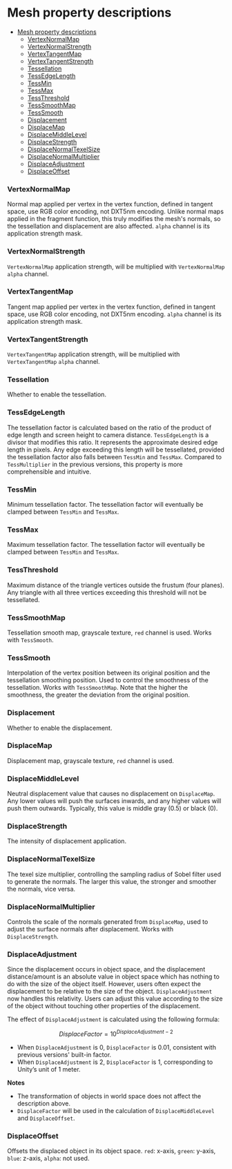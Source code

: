 # Mesh property descriptions

- [Mesh property descriptions](#mesh-property-descriptions)
    - [VertexNormalMap](#vertexnormalmap)
    - [VertexNormalStrength](#vertexnormalstrength)
    - [VertexTangentMap](#vertextangentmap)
    - [VertexTangentStrength](#vertextangentstrength)
    - [Tessellation](#tessellation)
    - [TessEdgeLength](#tessedgelength)
    - [TessMin](#tessmin)
    - [TessMax](#tessmax)
    - [TessThreshold](#tessthreshold)
    - [TessSmoothMap](#tesssmoothmap)
    - [TessSmooth](#tesssmooth)
    - [Displacement](#displacement)
    - [DisplaceMap](#displacemap)
    - [DisplaceMiddleLevel](#displacemiddlelevel)
    - [DisplaceStrength](#displacestrength)
    - [DisplaceNormalTexelSize](#displacenormaltexelsize)
    - [DisplaceNormalMultiplier](#displacenormalmultiplier)
    - [DisplaceAdjustment](#displaceadjustment)
    - [DisplaceOffset](#displaceoffset)

### VertexNormalMap
Normal map applied per vertex in the vertex function, defined in tangent space, use RGB color encoding, not DXT5nm encoding. Unlike normal maps applied in the fragment function, this truly modifies the mesh's normals, so the tessellation and displacement are also affected. `alpha` channel is its application strength mask.

### VertexNormalStrength
`VertexNormalMap` application strength, will be multiplied with `VertexNormalMap` `alpha` channel.

### VertexTangentMap
Tangent map applied per vertex in the vertex function, defined in tangent space, use RGB color encoding, not DXT5nm encoding. `alpha` channel is its application strength mask.

### VertexTangentStrength
`VertexTangentMap` application strength, will be multiplied with `VertexTangentMap` `alpha` channel.

### Tessellation
Whether to enable the tessellation.

### TessEdgeLength
The tessellation factor is calculated based on the ratio of the product of edge length and screen height to camera distance. `TessEdgeLength` is a divisor that modifies this ratio. It represents the approximate desired edge length in pixels. Any edge exceeding this length will be tessellated, provided the tessellation factor also falls between `TessMin` and `TessMax`. Compared to `TessMultiplier` in the previous versions, this property is more comprehensible and intuitive.

### TessMin
Minimum tessellation factor. The tessellation factor will eventually be clamped between `TessMin` and `TessMax`.

### TessMax
Maximum tessellation factor. The tessellation factor will eventually be clamped between `TessMin` and `TessMax`.

### TessThreshold
Maximum distance of the triangle vertices outside the frustum (four planes). Any triangle with all three vertices exceeding this threshold will not be tessellated.

### TessSmoothMap
Tessellation smooth map, grayscale texture, `red` channel is used. Works with `TessSmooth`.

### TessSmooth
Interpolation of the vertex position between its original position and the tessellation smoothing position. Used to control the smoothness of the tessellation. Works with `TessSmoothMap`. Note that the higher the smoothness, the greater the deviation from the original position.

### Displacement
Whether to enable the displacement.

### DisplaceMap
Displacement map, grayscale texture, `red` channel is used.

### DisplaceMiddleLevel
Neutral displacement value that causes no displacement on `DisplaceMap`. Any lower values will push the surfaces inwards, and any higher values will push them outwards. Typically, this value is middle gray (0.5) or black (0).

### DisplaceStrength
The intensity of displacement application.

### DisplaceNormalTexelSize
The texel size multiplier, controlling the sampling radius of Sobel filter used to generate the normals. The larger this value, the stronger and smoother the normals, vice versa.

### DisplaceNormalMultiplier
Controls the scale of the normals generated from `DisplaceMap`, used to adjust the surface normals after displacement. Works with `DisplaceStrength`.

### DisplaceAdjustment
Since the displacement occurs in object space, and the displacement distance/amount is an absolute value in object space which has nothing to do with the size of the object itself. However, users often expect the displacement to be relative to the size of the object. `DisplaceAdjustment` now handles this relativity. Users can adjust this value according to the size of the object without touching other properties of the displacement.

The effect of `DisplaceAdjustment` is calculated using the following formula:

$$DisplaceFactor=10^{DisplaceAdjustment-2}$$

- When `DisplaceAdjustment` is 0, `DisplaceFactor` is 0.01, consistent with previous versions' built-in factor.
- When `DisplaceAdjustment` is 2, `DisplaceFactor` is 1, corresponding to Unity’s unit of 1 meter.

**Notes**
- The transformation of objects in world space does not affect the description above.
- `DisplaceFactor` will be used in the calculation of `DisplaceMiddleLevel` and `DisplaceOffset`.

### DisplaceOffset
Offsets the displaced object in its object space. `red`: x-axis, `green`: y-axis, `blue`: z-axis, `alpha`: not used.
